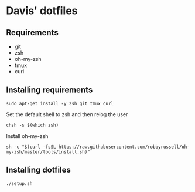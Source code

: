 # Davis' dotfiles
## Requirements
* git
* zsh
* oh-my-zsh
* tmux
* curl

## Installing requirements
`sudo apt-get install -y zsh git tmux curl`

Set the default shell to zsh and then relog the user

`chsh -s $(which zsh)`

Install oh-my-zsh

`sh -c "$(curl -fsSL https://raw.githubusercontent.com/robbyrussell/oh-my-zsh/master/tools/install.sh)"`

## Installing dotfiles

`./setup.sh`